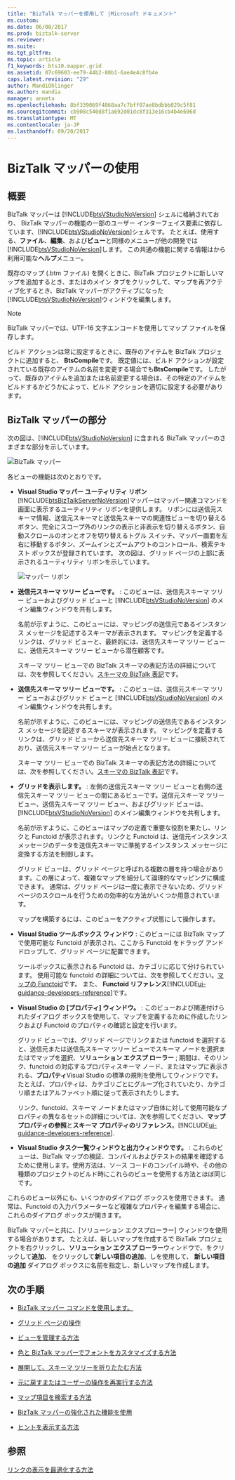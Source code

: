 ```yaml
---
title: "BizTalk マッパーを使用して |Microsoft ドキュメント"
ms.custom: 
ms.date: 06/08/2017
ms.prod: biztalk-server
ms.reviewer: 
ms.suite: 
ms.tgt_pltfrm: 
ms.topic: article
f1_keywords: bts10.mapper.grid
ms.assetid: 07c69603-ee79-44b2-80b1-6ae4e4c8fb4e
caps.latest.revision: "29"
author: MandiOhlinger
ms.author: mandia
manager: anneta
ms.openlocfilehash: 8bf339069f4868aa7c7bff07ae8bdbbb029c5f81
ms.sourcegitcommit: cb908c540d8f1a692d01dc8f313e16cb4b4e696d
ms.translationtype: MT
ms.contentlocale: ja-JP
ms.lasthandoff: 09/20/2017
---
```

# <a name="using-biztalk-mapper"></a>BizTalk マッパーの使用

## <a name="overview"></a>概要
BizTalk マッパーは [!INCLUDE[btsVStudioNoVersion](../includes/btsvstudionoversion-md.md)] シェルに格納されており、 BizTalk マッパーの機能の一部のユーザー インターフェイス要素に依存しています、[!INCLUDE[btsVStudioNoVersion](../includes/btsvstudionoversion-md.md)]シェルです。 たとえば、使用する、**ファイル**、**編集**、および**ビュー**と同様のメニューが他の開発では[!INCLUDE[btsVStudioNoVersion](../includes/btsvstudionoversion-md.md)]します。 この共通の機能に関する情報はから利用可能な**ヘルプ**メニュー。  
  
 既存のマップ (.btm ファイル) を開くときに、BizTalk プロジェクトに新しいマップを追加するとき、またはのメイン タブをクリックして、マップを再アクティブ化するとき、BizTalk マッパーがアクティブになった[!INCLUDE[btsVStudioNoVersion](../includes/btsvstudionoversion-md.md)]ウィンドウを編集します。  
  
> [!NOTE]
>  BizTalk マッパーでは、UTF-16 文字エンコードを使用してマップ ファイルを保存します。  
>
>  ビルド アクションは常に設定するときに、既存のアイテムを BizTalk プロジェクトに追加すると、 **BtsCompile**です。 既定値には、ビルド アクションが設定されている既存のアイテムの名前を変更する場合でも**BtsCompile**です。 したがって、既存のアイテムを追加または名前変更する場合は、その特定のアイテムをビルドするかどうかによって、ビルド アクションを適切に設定する必要があります。  

## <a name="parts-of-the-biztalk-mapper"></a>BizTalk マッパーの部分  
 次の図は、[!INCLUDE[btsVStudioNoVersion](../includes/btsvstudionoversion-md.md)] に含まれる BizTalk マッパーのさまざまな部分を示しています。  
  
 ![BizTalk マッパー](../core/media/mapper-views.gif "Mapper_Views")  
  
 各ビューの機能は次のとおりです。  
  
-   **Visual Studio マッパー ユーティリティ リボン** [!INCLUDE[btsBizTalkServerNoVersion](../includes/btsbiztalkservernoversion-md.md)]マッパーはマッパー関連コマンドを画面に表示するユーティリティ リボンを提供します。 リボンには送信元スキーマ情報、送信元スキーマと送信先スキーマの関連性ビューを切り替えるボタン、完全にスコープ外のリンクの表示と非表示を切り替えるボタン、自動スクロールのオンとオフを切り替えるトグル スイッチ、マッパー画面を左右に移動するボタン、ズームインとズームアウトのコントロール、検索テキスト ボックスが登録されています。 次の図は、グリッド ページの上部に表示されるユーティリティ リボンを示しています。  
  
     ![マッパー リボン](../core/media/mapper-ribbon.gif "Mapper_Ribbon")  
  
-   **送信元スキーマ ツリー ビューです。** : このビューは、送信先スキーマ ツリー ビューおよびグリッド ビューと [!INCLUDE[btsVStudioNoVersion](../includes/btsvstudionoversion-md.md)] のメイン編集ウィンドウを共有します。  
  
     名前が示すように、このビューには、マッピングの送信元であるインスタンス メッセージを記述するスキーマが表示されます。 マッピングを定義するリンクは、グリッド ビューと、最終的には、送信先スキーマ ツリー ビューに、送信元スキーマ ツリー ビューから潜在顧客です。  
  
     スキーマ ツリー ビューでの BizTalk スキーマの表記方法の詳細については、次を参照してください。[スキーマの BizTalk 表記](../core/biztalk-representation-of-schemas.md)です。  
  
-   **送信先スキーマ ツリー ビューです。** : このビューは、送信元スキーマ ツリー ビューおよびグリッド ビューと [!INCLUDE[btsVStudioNoVersion](../includes/btsvstudionoversion-md.md)] のメイン編集ウィンドウを共有します。  
  
     名前が示すように、このビューには、マッピングの送信先であるインスタンス メッセージを記述するスキーマが表示されます。 マッピングを定義するリンクは、グリッド ビューから送信先スキーマ ツリー ビューに接続されており、送信元スキーマ ツリー ビューが始点となります。  
  
     スキーマ ツリー ビューでの BizTalk スキーマの表記方法の詳細については、次を参照してください。[スキーマの BizTalk 表記](../core/biztalk-representation-of-schemas.md)です。  
  
-   **グリッドを表示します。** : 左側の送信元スキーマ ツリー ビューと右側の送信先スキーマ ツリー ビューの間にあるビューです。送信元スキーマ ツリー ビュー、送信先スキーマ ツリー ビュー、およびグリッド ビューは、[!INCLUDE[btsVStudioNoVersion](../includes/btsvstudionoversion-md.md)] のメイン編集ウィンドウを共有します。  
  
     名前が示すように、このビューはマップの定義で重要な役割を果たし、リンクと Functoid が表示されます。リンクと Functoid は、送信元インスタンス メッセージのデータを送信先スキーマに準拠するインスタンス メッセージに変換する方法を制御します。  
  
     グリッド ビューは、グリッド ページと呼ばれる複数の層を持つ場合があります。この層によって、複雑なマップを細分して論理的なマッピングに構成できます。 通常は、グリッド ページは一度に表示できないため、グリッド ページのスクロールを行うための効率的な方法がいくつか用意されています。  
  
     マップを構築するには、このビューをアクティブ状態にして操作します。  
  
-   **Visual Studio ツールボックス ウィンドウ** : このビューには BizTalk マップで使用可能な Functoid が表示され、ここから Functoid をドラッグ アンド ドロップして、グリッド ページに配置できます。  
  
     ツールボックスに表示される Functoid は、カテゴリに応じて分けられています。 使用可能な functoid の詳細については、次を参照してください。[マップの Functoid](../core/functoids-in-maps.md)です。 また、 **Functoid リファレンス**[!INCLUDE[ui-guidance-developers-reference](../includes/ui-guidance-developers-reference.md)]です。 
  
-   **Visual Studio の [プロパティ] ウィンドウ。** : このビューおよび関連付けられたダイアログ ボックスを使用して、マップを定義するために作成したリンクおよび Functoid のプロパティの確認と設定を行います。  
  
     グリッド ビューでは、グリッド ページでリンクまたは functoid を選択すると、送信元または送信先スキーマ ツリー ビューでスキーマ ノードを選択またはでマップを選択、**ソリューション エクスプ ローラー** ; 期間は、そのリンク、functoid の対応するプロパティスキーマ ノード、またはマップに表示される、**プロパティ**Visual Studio の標準の規則を使用してウィンドウです。 たとえば、プロパティは、カテゴリごとにグループ化されていたり、カテゴリ順またはアルファベット順に従って表示されたりします。  
  
     リンク、functoid、スキーマ ノードまたはマップ自体に対して使用可能なプロパティの異なるセットの詳細については、次を参照してください、**マップ プロパティの参照**と**スキーマ プロパティのリファレンス**。[!INCLUDE[ui-guidance-developers-reference](../includes/ui-guidance-developers-reference.md)].  
  
-   **Visual Studio タスク一覧ウィンドウと出力ウィンドウです。** : これらのビューは、BizTalk マップの検証、コンパイルおよびテストの結果を確認するために使用します。使用方法は、ソース コードのコンパイル時や、その他の種類のプロジェクトのビルド時にこれらのビューを使用する方法とほぼ同じです。  
  
 これらのビュー以外にも、いくつかのダイアログ ボックスを使用できます。 通常は、Functoid の入力パラメーターなど複雑なプロパティを編集する場合に、これらのダイアログ ボックスが開きます。  
  
 BizTalk マッパーと共に、[ソリューション エクスプローラー] ウィンドウを使用する場合があります。 たとえば、新しいマップを作成するで BizTalk プロジェクトを右クリックし、**ソリューション エクスプ ローラー**ウィンドウで、をクリックして**追加**、 をクリックして**新しい項目の追加**、しを使用して、 **新しい項目の追加** ダイアログ ボックスに名前を指定し、新しいマップを作成します。  
  
## <a name="next-steps"></a>次の手順
  
-   [BizTalk マッパー コマンドを使用します。](../core/using-biztalk-mapper-commands.md)  
  
-   [グリッド ページの操作](../core/working-with-grid-pages.md)  
  
-   [ビューを管理する方法](../core/how-to-manage-views.md)  
  
-   [色と BizTalk マッパーでフォントをカスタマイズする方法](../core/how-to-customize-colors-and-font-in-biztalk-mapper.md)  
  
-   [展開して、スキーマ ツリーを折りたたむ方法](../core/how-to-resize-the-schema-picker-and-expand-and-collapse-the-schema-trees.md)  
  
-   [元に戻すまたはユーザーの操作を再実行する方法](../core/how-to-undo-or-redo-user-operations.md)  
  
-   [マップ項目を検索する方法](../core/how-to-search-for-map-items.md)  
  
-   [BizTalk マッパーの強化された機能を使用](../core/using-enhanced-features-in-biztalk-mapper.md)  
  
-   [ヒントを表示する方法](../core/how-to-view-infotip-and-tooltip.md)  
  
## <a name="see-also"></a>参照  
 [リンクの表示を最適化する方法](../core/how-to-optimize-the-display-of-links.md)